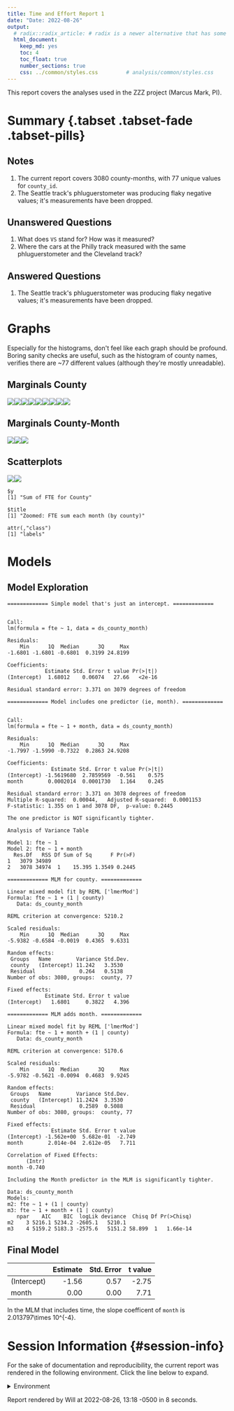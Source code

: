 ```yaml
---
title: Time and Effort Report 1
date: "Date: 2022-08-26"
output:
  # radix::radix_article: # radix is a newer alternative that has some advantages over `html_document`.
  html_document:
    keep_md: yes
    toc: 4
    toc_float: true
    number_sections: true
    css: ../common/styles.css         # analysis/common/styles.css
---
```


This report covers the analyses used in the ZZZ project (Marcus Mark, PI).

<!--  Set the working directory to the repository's base directory; this assumes the report is nested inside of two directories.-->


<!-- Set the report-wide options, and point to the external code file. -->


<!-- Load 'sourced' R files.  Suppress the output when loading sources. -->


<!-- Load packages, or at least verify they're available on the local machine.  Suppress the output when loading packages. -->


<!-- Load any global functions and variables declared in the R file.  Suppress the output. -->


<!-- Declare any global functions specific to a Rmd output.  Suppress the output. -->


<!-- Load the datasets.   -->


<!-- Tweak the datasets.   -->


Summary {.tabset .tabset-fade .tabset-pills}
===========================================================================

Notes
---------------------------------------------------------------------------

1. The current report covers 3080 county-months, with 77 unique values for `county_id`.
1. The Seattle track's phluguerstometer was producing flaky negative values; it's measurements have been dropped.


Unanswered Questions
---------------------------------------------------------------------------

1. What does `VS` stand for?  How was it measured?
1. Where the cars at the Philly track measured with the same phluguerstometer and the Cleveland track?


Answered Questions
---------------------------------------------------------------------------

1. The Seattle track's phluguerstometer was producing flaky negative values; it's measurements have been dropped.


Graphs
===========================================================================
Especially for the histograms, don't feel like each graph should be profound.
Boring sanity checks are useful,
such as the histogram of county names,
verifies there are ~77 different values (although they're mostly unreadable).


Marginals County
---------------------------------------------------------------------------

![](figure-png/marginals-county-1.png)<!-- -->![](figure-png/marginals-county-2.png)<!-- -->![](figure-png/marginals-county-3.png)<!-- -->![](figure-png/marginals-county-4.png)<!-- -->![](figure-png/marginals-county-5.png)<!-- -->![](figure-png/marginals-county-6.png)<!-- -->![](figure-png/marginals-county-7.png)<!-- -->![](figure-png/marginals-county-8.png)<!-- -->![](figure-png/marginals-county-9.png)<!-- -->

Marginals County-Month
---------------------------------------------------------------------------

![](figure-png/marginals-county-month-1.png)<!-- -->![](figure-png/marginals-county-month-2.png)<!-- -->![](figure-png/marginals-county-month-3.png)<!-- -->


Scatterplots
---------------------------------------------------------------------------

![](figure-png/scatterplots-1.png)<!-- -->![](figure-png/scatterplots-2.png)<!-- -->

```
$y
[1] "Sum of FTE for County"

$title
[1] "Zoomed: FTE sum each month (by county)"

attr(,"class")
[1] "labels"
```


Models
===========================================================================

Model Exploration
---------------------------------------------------------------------------

```
============= Simple model that's just an intercept. =============
```

```

Call:
lm(formula = fte ~ 1, data = ds_county_month)

Residuals:
    Min      1Q  Median      3Q     Max 
-1.6801 -1.6801 -0.6801  0.3199 24.8199 

Coefficients:
            Estimate Std. Error t value Pr(>|t|)
(Intercept)  1.68012    0.06074   27.66   <2e-16

Residual standard error: 3.371 on 3079 degrees of freedom
```

```
============= Model includes one predictor (ie, month). =============
```

```

Call:
lm(formula = fte ~ 1 + month, data = ds_county_month)

Residuals:
    Min      1Q  Median      3Q     Max 
-1.7997 -1.5990 -0.7322  0.2863 24.9208 

Coefficients:
              Estimate Std. Error t value Pr(>|t|)
(Intercept) -1.5619680  2.7859569  -0.561    0.575
month        0.0002014  0.0001730   1.164    0.245

Residual standard error: 3.371 on 3078 degrees of freedom
Multiple R-squared:  0.00044,	Adjusted R-squared:  0.0001153 
F-statistic: 1.355 on 1 and 3078 DF,  p-value: 0.2445
```

```
The one predictor is NOT significantly tighter.
```

```
Analysis of Variance Table

Model 1: fte ~ 1
Model 2: fte ~ 1 + month
  Res.Df   RSS Df Sum of Sq      F Pr(>F)
1   3079 34989                           
2   3078 34974  1    15.395 1.3549 0.2445
```

```
============= MLM for county. =============
```

```
Linear mixed model fit by REML ['lmerMod']
Formula: fte ~ 1 + (1 | county)
   Data: ds_county_month

REML criterion at convergence: 5210.2

Scaled residuals: 
    Min      1Q  Median      3Q     Max 
-5.9382 -0.6584 -0.0019  0.4365  9.6331 

Random effects:
 Groups   Name        Variance Std.Dev.
 county   (Intercept) 11.242   3.3530  
 Residual              0.264   0.5138  
Number of obs: 3080, groups:  county, 77

Fixed effects:
            Estimate Std. Error t value
(Intercept)   1.6801     0.3822   4.396
```

```
============= MLM adds month. =============
```

```
Linear mixed model fit by REML ['lmerMod']
Formula: fte ~ 1 + month + (1 | county)
   Data: ds_county_month

REML criterion at convergence: 5170.6

Scaled residuals: 
    Min      1Q  Median      3Q     Max 
-5.9782 -0.5621 -0.0094  0.4683  9.9245 

Random effects:
 Groups   Name        Variance Std.Dev.
 county   (Intercept) 11.2424  3.3530  
 Residual              0.2589  0.5088  
Number of obs: 3080, groups:  county, 77

Fixed effects:
              Estimate Std. Error t value
(Intercept) -1.562e+00  5.682e-01  -2.749
month        2.014e-04  2.612e-05   7.711

Correlation of Fixed Effects:
      (Intr)
month -0.740
```

```
Including the Month predictor in the MLM is significantly tighter.
```

```
Data: ds_county_month
Models:
m2: fte ~ 1 + (1 | county)
m3: fte ~ 1 + month + (1 | county)
   npar    AIC    BIC  logLik deviance  Chisq Df Pr(>Chisq)
m2    3 5216.1 5234.2 -2605.1   5210.1                     
m3    4 5159.2 5183.3 -2575.6   5151.2 58.899  1   1.66e-14
```


Final Model
---------------------------------------------------------------------------


|            | Estimate| Std. Error| t value|
|:-----------|--------:|----------:|-------:|
|(Intercept) |    -1.56|       0.57|   -2.75|
|month       |     0.00|       0.00|    7.71|

In the MLM that includes time, the slope coefficent of `month` is 2.013797\times 10^{-4}.


Session Information {#session-info}
===========================================================================

For the sake of documentation and reproducibility, the current report was rendered in the following environment.  Click the line below to expand.

<details>
  <summary>Environment <span class="glyphicon glyphicon-plus-sign"></span></summary>

```
- Session info -----------------------------------------------------------------------------
 setting  value
 version  R version 4.2.1 Patched (2022-07-09 r82577 ucrt)
 os       Windows >= 8 x64 (build 9200)
 system   x86_64, mingw32
 ui       RStudio
 language (EN)
 collate  English_United States.1252
 ctype    English_United States.1252
 tz       America/Chicago
 date     2022-08-26
 rstudio  2022.07.0+548 Spotted Wakerobin (desktop)
 pandoc   2.18 @ C:/Program Files/RStudio/bin/quarto/bin/tools/ (via rmarkdown)

- Packages ---------------------------------------------------------------------------------
 ! package           * version     date (UTC) lib source
 D archive             1.1.5       2022-05-06 [1] CRAN (R 4.2.0)
   assertthat          0.2.1       2019-03-21 [1] CRAN (R 4.2.0)
   backports           1.4.1       2021-12-13 [1] CRAN (R 4.2.0)
   bit                 4.0.4       2020-08-04 [1] CRAN (R 4.2.0)
   bit64               4.0.5       2020-08-30 [1] CRAN (R 4.2.0)
   blob                1.2.3       2022-04-10 [1] CRAN (R 4.2.0)
   boot                1.3-28      2021-05-03 [3] CRAN (R 4.2.1)
   bslib               0.4.0       2022-07-16 [1] CRAN (R 4.2.1)
   cachem              1.0.6       2021-08-19 [1] CRAN (R 4.2.0)
   callr               3.7.2       2022-08-22 [1] CRAN (R 4.2.1)
   checkmate           2.1.0       2022-04-21 [1] CRAN (R 4.2.0)
   cli                 3.3.0       2022-04-25 [1] CRAN (R 4.2.0)
   codetools           0.2-18      2020-11-04 [3] CRAN (R 4.2.1)
   colorspace          2.0-3       2022-02-21 [1] CRAN (R 4.2.0)
   config              0.3.1       2020-12-17 [1] CRAN (R 4.2.0)
   crayon              1.5.1       2022-03-26 [1] CRAN (R 4.2.0)
   cyclocomp           1.1.0       2016-09-10 [1] CRAN (R 4.2.0)
   data.table          1.14.2      2021-09-27 [1] CRAN (R 4.2.0)
   DBI                 1.1.3       2022-06-18 [1] CRAN (R 4.2.0)
   desc                1.4.1       2022-03-06 [1] CRAN (R 4.2.0)
   devtools            2.4.4       2022-07-20 [1] CRAN (R 4.2.1)
   digest              0.6.29      2021-12-01 [1] CRAN (R 4.1.2)
   dplyr               1.0.9       2022-04-28 [1] CRAN (R 4.2.0)
   ellipsis            0.3.2       2021-04-29 [1] CRAN (R 4.1.0)
   evaluate            0.16        2022-08-09 [1] CRAN (R 4.2.1)
   fansi               1.0.3       2022-03-24 [1] CRAN (R 4.1.3)
   farver              2.1.1       2022-07-06 [1] CRAN (R 4.2.1)
   fastmap             1.1.0       2021-01-25 [1] CRAN (R 4.1.0)
   flexdashboard       0.6.0       2022-08-05 [1] CRAN (R 4.2.1)
   forcats             0.5.2       2022-08-19 [1] CRAN (R 4.2.1)
   fs                  1.5.2       2021-12-08 [1] CRAN (R 4.1.2)
   generics            0.1.3       2022-07-05 [1] CRAN (R 4.2.1)
   ggplot2           * 3.3.6       2022-05-03 [1] CRAN (R 4.2.0)
   glue                1.6.2       2022-02-24 [1] CRAN (R 4.1.2)
   gtable              0.3.0       2019-03-25 [1] CRAN (R 4.2.0)
   highr               0.9         2021-04-16 [1] CRAN (R 4.2.0)
   hms                 1.1.2       2022-08-19 [1] CRAN (R 4.2.1)
   htmltools           0.5.3       2022-07-18 [1] CRAN (R 4.2.1)
   htmlwidgets         1.5.4       2021-09-08 [1] CRAN (R 4.2.0)
   httpuv              1.6.5       2022-01-05 [1] CRAN (R 4.2.0)
   httr                1.4.4       2022-08-17 [1] CRAN (R 4.2.1)
   import              1.3.0       2022-05-23 [1] CRAN (R 4.2.0)
   jquerylib           0.1.4       2021-04-26 [1] CRAN (R 4.2.0)
   jsonlite            1.8.0       2022-02-22 [1] CRAN (R 4.1.2)
   kableExtra          1.3.4       2021-02-20 [1] CRAN (R 4.2.0)
   knitr             * 1.39        2022-04-26 [1] CRAN (R 4.2.0)
   labeling            0.4.2       2020-10-20 [1] CRAN (R 4.2.0)
   later               1.3.0       2021-08-18 [1] CRAN (R 4.2.0)
   lattice             0.20-45     2021-09-22 [3] CRAN (R 4.2.1)
   lazyeval            0.2.2       2019-03-15 [1] CRAN (R 4.2.0)
   lifecycle           1.0.1       2021-09-24 [1] CRAN (R 4.2.0)
   lintr               3.0.0       2022-06-13 [1] CRAN (R 4.2.0)
   lme4              * 1.1-30      2022-07-08 [1] CRAN (R 4.2.1)
   lubridate           1.8.0       2021-10-07 [1] CRAN (R 4.2.0)
   magrittr            2.0.3       2022-03-30 [1] CRAN (R 4.1.3)
   MASS                7.3-57      2022-04-22 [3] CRAN (R 4.2.1)
   Matrix            * 1.4-1       2022-03-23 [1] CRAN (R 4.2.0)
   memoise             2.0.1       2021-11-26 [1] CRAN (R 4.2.0)
   mgcv                1.8-40      2022-03-29 [1] CRAN (R 4.2.0)
   mime                0.12        2021-09-28 [1] CRAN (R 4.2.0)
   miniUI              0.1.1.1     2018-05-18 [1] CRAN (R 4.2.0)
   minqa               1.2.4       2014-10-09 [1] CRAN (R 4.2.0)
   munsell             0.5.0       2018-06-12 [1] CRAN (R 4.2.0)
   nlme                3.1-158     2022-06-15 [3] CRAN (R 4.2.1)
   nloptr              2.0.3       2022-05-26 [1] CRAN (R 4.2.0)
   odbc                1.3.3       2021-11-30 [1] CRAN (R 4.2.0)
   OuhscMunge          0.2.0.9015  2021-10-20 [1] Github (OuhscBbmc/OuhscMunge@4e04b6f)
   pillar              1.8.1       2022-08-19 [1] CRAN (R 4.2.1)
   pkgbuild            1.3.1       2021-12-20 [1] CRAN (R 4.2.0)
   pkgconfig           2.0.3       2019-09-22 [1] CRAN (R 4.2.0)
   pkgload             1.3.0       2022-06-27 [1] CRAN (R 4.2.1)
   plotly              4.10.0      2021-10-09 [1] CRAN (R 4.2.0)
   png                 0.1-7       2013-12-03 [1] CRAN (R 4.2.0)
   prettyunits         1.1.1       2020-01-24 [1] CRAN (R 4.2.0)
   processx            3.7.0       2022-07-07 [1] CRAN (R 4.2.1)
   profvis             0.3.7       2020-11-02 [1] CRAN (R 4.2.0)
   promises            1.2.0.1     2021-02-11 [1] CRAN (R 4.2.0)
   ps                  1.7.1       2022-06-18 [1] CRAN (R 4.2.0)
   purrr               0.3.4       2020-04-17 [1] CRAN (R 4.1.0)
   R6                  2.5.1       2021-08-19 [1] CRAN (R 4.2.0)
   RAnalysisSkeleton * 1.0.0       2022-08-26 [1] local
   Rcpp                1.0.9       2022-07-08 [1] CRAN (R 4.2.1)
   readr               2.1.2       2022-01-30 [1] CRAN (R 4.2.0)
   remotes             2.4.2       2021-11-30 [1] CRAN (R 4.2.0)
   reticulate          1.25        2022-05-11 [1] CRAN (R 4.2.0)
   rex                 1.2.1       2021-11-26 [1] CRAN (R 4.2.0)
   rlang               1.0.4       2022-07-12 [1] CRAN (R 4.2.1)
   rmarkdown           2.15        2022-08-16 [1] CRAN (R 4.2.1)
   rprojroot           2.0.3       2022-04-02 [1] CRAN (R 4.2.0)
   RSQLite           * 2.2.16      2022-08-17 [1] CRAN (R 4.2.1)
   rstudioapi          0.14        2022-08-22 [1] CRAN (R 4.2.1)
   rvest               1.0.3       2022-08-19 [1] CRAN (R 4.2.1)
   sass                0.4.2       2022-07-16 [1] CRAN (R 4.2.1)
   scales              1.2.1       2022-08-20 [1] CRAN (R 4.2.1)
   sessioninfo         1.2.2       2021-12-06 [1] CRAN (R 4.2.0)
   shiny               1.7.2       2022-07-19 [1] CRAN (R 4.2.1)
   stringi             1.7.8       2022-07-11 [1] CRAN (R 4.2.1)
   stringr             1.4.1       2022-08-20 [1] CRAN (R 4.2.1)
   svglite             2.1.0       2022-02-03 [1] CRAN (R 4.2.0)
   systemfonts         1.0.4       2022-02-11 [1] CRAN (R 4.2.0)
   TabularManifest     0.1-16.9003 2022-05-04 [1] Github (Melinae/TabularManifest@b966a2b)
   testit              0.13        2021-04-14 [1] CRAN (R 4.2.0)
   tibble              3.1.8       2022-07-22 [1] CRAN (R 4.2.1)
   tidyr               1.2.0       2022-02-01 [1] CRAN (R 4.2.0)
   tidyselect          1.1.2       2022-02-21 [1] CRAN (R 4.2.0)
   tzdb                0.3.0       2022-03-28 [1] CRAN (R 4.2.0)
   urlchecker          1.0.1       2021-11-30 [1] CRAN (R 4.2.0)
   usethis             2.1.6       2022-05-25 [1] CRAN (R 4.2.0)
   utf8                1.2.2       2021-07-24 [1] CRAN (R 4.1.0)
   vctrs               0.4.1       2022-04-13 [1] CRAN (R 4.1.3)
   viridisLite         0.4.1       2022-08-22 [1] CRAN (R 4.2.1)
   vroom               1.5.7       2021-11-30 [1] CRAN (R 4.2.0)
   webshot             0.5.3       2022-04-14 [1] CRAN (R 4.2.0)
   withr               2.5.0       2022-03-03 [1] CRAN (R 4.2.0)
   xfun                0.32        2022-08-10 [1] CRAN (R 4.2.1)
   xml2                1.3.3       2021-11-30 [1] CRAN (R 4.2.0)
   xmlparsedata        1.0.5       2021-03-06 [1] CRAN (R 4.2.0)
   xtable              1.8-4       2019-04-21 [1] CRAN (R 4.2.0)
   yaml                2.3.5       2022-02-21 [1] CRAN (R 4.2.0)
   zoo                 1.8-10      2022-04-15 [1] CRAN (R 4.2.0)

 [1] D:/Projects/RLibraries
 [2] C:/Users/Will/AppData/Local/R/win-library/4.2
 [3] C:/Program Files/R/R-4.2.1patched/library

 D -- DLL MD5 mismatch, broken installation.

--------------------------------------------------------------------------------------------
```
</details>



Report rendered by Will at 2022-08-26, 13:18 -0500 in 8 seconds.

